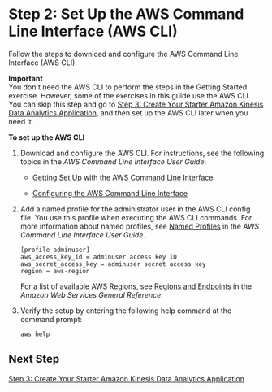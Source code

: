 # Step 2: Set Up the AWS Command Line Interface \(AWS CLI\)<a name="setup-awscli"></a>

Follow the steps to download and configure the AWS Command Line Interface \(AWS CLI\)\.

**Important**  
You don't need the AWS CLI to perform the steps in the Getting Started exercise\. However, some of the exercises in this guide use the AWS CLI\. You can skip this step and go to [ Step 3: Create Your Starter Amazon Kinesis Data Analytics Application](get-started-exercise.md), and then set up the AWS CLI later when you need it\.

**To set up the AWS CLI**

1. Download and configure the AWS CLI\. For instructions, see the following topics in the *AWS Command Line Interface User Guide*: 

   + [Getting Set Up with the AWS Command Line Interface](http://docs.aws.amazon.com/cli/latest/userguide/cli-chap-getting-set-up.html)

   + [Configuring the AWS Command Line Interface](http://docs.aws.amazon.com/cli/latest/userguide/cli-chap-getting-started.html)

1. Add a named profile for the administrator user in the AWS CLI config file\. You use this profile when executing the AWS CLI commands\. For more information about named profiles, see [Named Profiles](http://docs.aws.amazon.com/cli/latest/userguide/cli-chap-getting-started.html#cli-multiple-profiles) in the *AWS Command Line Interface User Guide*\.

   ```
   [profile adminuser]
   aws_access_key_id = adminuser access key ID
   aws_secret_access_key = adminuser secret access key
   region = aws-region
   ```

   For a list of available AWS Regions, see [Regions and Endpoints](http://docs.aws.amazon.com/general/latest/gr/rande.html) in the *Amazon Web Services General Reference*\.

1. Verify the setup by entering the following help command at the command prompt: 

   ```
   aws help
   ```

## Next Step<a name="setting-up-next-step-3"></a>

[ Step 3: Create Your Starter Amazon Kinesis Data Analytics Application](get-started-exercise.md)